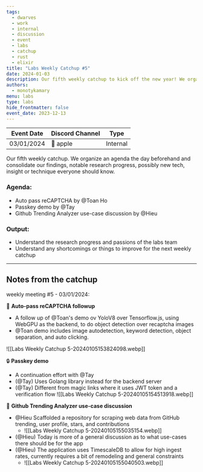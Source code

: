```yaml
---
tags:
  - dwarves
  - work
  - internal
  - discussion
  - event
  - labs
  - catchup
  - rust
  - elixir
title: "Labs Weekly Catchup #5"
date: 2024-01-03
description: Our fifth weekly catchup to kick off the new year! We organize an agenda the day beforehand and consolidate our findings, notable research progress, possibly new tech, insight or technique everyone should know.
authors:
  - monotykamary
menu: labs
type: labs
hide_frontmatter: false
event_date: 2023-12-13
---
```


| Event Date                                                                                                                                                                                                                                                                                                                                                                                                                                                                                                                                                                                                                                                                                                                                                                                                    | Discord Channel | Type     |
| ------------------------------------------------------------------------------------------------------------------------------------------------------------------------------------------------------------------------------------------------------------------------------------------------------------------------------------------------------------------------------------------------------------------------------------------------------------------------------------------------------------------------------------------------------------------------------------------------------------------------------------------------------------------------------------------------------------------------------------------------------------------------------------------------------------- | --------------- | -------- |
| 03/01/2024 | 🍎 apple   | Internal |

Our fifth weekly catchup. We organize an agenda the day beforehand and consolidate our findings, notable research progress, possibly new tech, insight or technique everyone should know.

### Agenda:
- Auto pass reCAPTCHA by @Toan Ho
- Passkey demo by @Tay
- Github Trending Analyzer use-case discussion by @Hieu

### Output:
- Understand the research progress and passions of the labs team
- Understand any shortcomings or things to improve for the next weekly catchup

---

## Notes from the catchup
weekly meeting #5 - 03/01/2024:

🤖 **Auto-pass reCAPTCHA followup**
- A follow up of @Toan's demo ov YoloV8 over Tensorflow.js, using WebGPU as the backend, to do object detection over recaptcha images
- @Toan demo includes image autodetection, keyword detection, object separation, and auto clicking.

![[Labs Weekly Catchup 5-20240105153824098.webp]]

🔒 **Passkey demo**
- A continuation effort with @Tay
- (@Tay) Uses Golang library instead for the backend server
- (@Tay) Different from magic links where it uses JWT token and a verification flow
![[Labs Weekly Catchup 5-20240105154513918.webp]]

🚀 **Github Trending Analyzer use-case discussion**
- @Hieu Scaffolded a repository for scraping web data from GitHub trending, user profile, stars, and contributions
	- ![[Labs Weekly Catchup 5-20240105155035154.webp]]
- (@Hieu) Today is more of a general discussion as to what use-cases there should be for the app 
- (@Hieu) The application uses TimescaleDB to allow for high ingest rates, currently requires a bit of remodeling and general constraints
	- ![[Labs Weekly Catchup 5-20240105155040503.webp]]